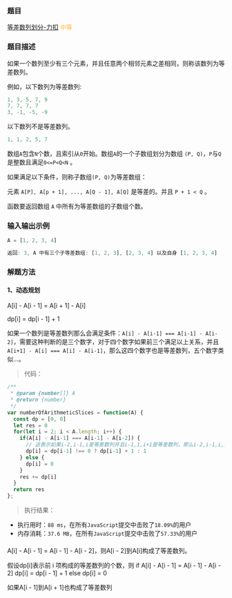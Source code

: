 ### 题目

[等差数列划分-力扣](https://leetcode-cn.com/problems/arithmetic-slices) <span style="color: #FFB73F">中等</span>

### 题目描述

如果一个数列至少有三个元素，并且任意两个相邻元素之差相同，则称该数列为等差数列。

例如，以下数列为等差数列:
```js
1, 3, 5, 7, 9
7, 7, 7, 7
3, -1, -5, -9
```
以下数列不是等差数列。
```js
1, 1, 2, 5, 7
```

数组`A`包含`N`个数，且索引从`0`开始。数组`A`的一个子数组划分为数组 `(P, Q)`，`P`与`Q`是整数且满足`0<=P<Q<N` 。

如果满足以下条件，则称子数组`(P, Q)`为等差数组：

元素 `A[P], A[p + 1], ..., A[Q - 1], A[Q]` 是等差的。并且 `P + 1 < Q` 。

函数要返回数组 `A` 中所有为等差数组的子数组个数。

### 输入输出示例

```js
A = [1, 2, 3, 4]

返回: 3, A 中有三个子等差数组: [1, 2, 3], [2, 3, 4] 以及自身 [1, 2, 3, 4]
```

### 解题方法

#### 1、动态规划

A[i] - A[i - 1] = A[i + 1] - A[i]

dp[i] = dp[i - 1] + 1

如果一个数列是等差数列那么会满足条件：`A[i] - A[i-1] === A[i-1] - A[i-2]`，需要这种判断的是三个数字，对于四个数字如果前三个满足以上关系，并且`A[i+1] - A[i] === A[i] - A[i-1]`，那么这四个数字也是等差数列，五个数字类似...。
> 代码：

```js
/**
 * @param {number[]} A
 * @return {number}
 */
var numberOfArithmeticSlices = function(A) {
  const dp = [0, 0]
  let res = 0
  for(let i = 2; i < A.length; i++) {
    if(A[i] - A[i-1] === A[i-1] - A[i-2]) {
      // 这表示如果i-2,i-1,i是等差数列并且i-1,1,i+1是等差数列，那么i-2,i-1,i,i+1也是等差数列所以+1
      dp[i] = dp[i-1] !== 0 ? dp[i-1] + 1 : 1
    } else {
      dp[i] = 0
    }
    res += dp[i]
  }
  return res
};
```

> 执行结果：

- 执行用时：`88 ms`，在所有`JavaScript`提交中击败了`18.09%`的用户
- 内存消耗：`37.6 MB`，在所有`JavaScript`提交中击败了`57.33%`的用户

####

A[i] - A[i - 1] = A[i - 1] - A[i - 2]，则A[i - 2]到A[i]构成了等差数列。

假设dp[i]表示前 i 项构成的等差数列的个数，则
if A[i] - A[i - 1] = A[i - 1] - A[i - 2]
 dp[i] = dp[i - 1] + 1
else 
  dp[i] = 0

如果A[i - 1]到A[i + 1]也构成了等差数列
